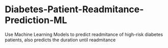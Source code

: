 # Diabetes-Patient-Readmitance-Prediction-ML
Use Machine Learning Models to predict readmitance of high-risk diabetes patients, also predicts the duration until readmitance
